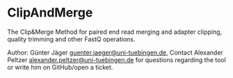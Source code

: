 # ClipAndMerge
The Clip&amp;Merge Method for paired end read merging and adapter clipping, quality trimming and other FastQ operations. 

Author: Günter Jäger <guenter.jaeger@uni-tuebingen.de>, Contact Alexander Peltzer <alexander.peltzer@uni-tuebingen.de> for questions regarding the tool or write him on GitHub/open a ticket.
